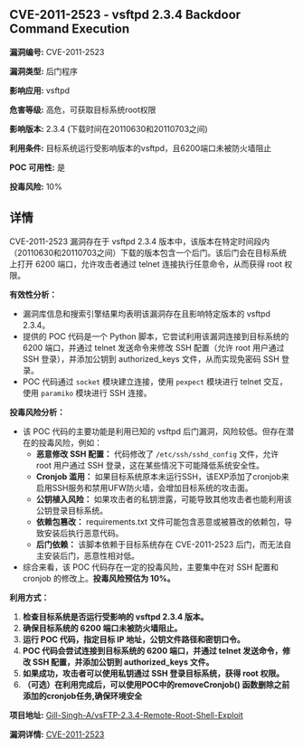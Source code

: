 ## CVE-2011-2523 - vsftpd 2.3.4 Backdoor Command Execution

**漏洞编号:** CVE-2011-2523

**漏洞类型:** 后门程序

**影响应用:** vsftpd

**危害等级:** 高危，可获取目标系统root权限

**影响版本:** 2.3.4 (下载时间在20110630和20110703之间)

**利用条件:** 目标系统运行受影响版本的vsftpd，且6200端口未被防火墙阻止

**POC 可用性:** 是

**投毒风险:** 10%

## 详情

CVE-2011-2523 漏洞存在于 vsftpd 2.3.4 版本中，该版本在特定时间段内（20110630和20110703之间）下载的版本包含一个后门。该后门会在目标系统上打开 6200 端口，允许攻击者通过 telnet 连接执行任意命令，从而获得 root 权限。

**有效性分析：**

*   漏洞库信息和搜索引擎结果均表明该漏洞存在且影响特定版本的 vsftpd 2.3.4。
*   提供的 POC 代码是一个 Python 脚本，它尝试利用该漏洞连接到目标系统的 6200 端口，并通过 telnet 发送命令来修改 SSH 配置（允许 root 用户通过 SSH 登录），并添加公钥到 authorized_keys 文件，从而实现免密码 SSH 登录。
*   POC 代码通过 `socket` 模块建立连接，使用 `pexpect` 模块进行 telnet 交互，使用 `paramiko` 模块进行 SSH 连接。

**投毒风险分析：**

*   该 POC 代码的主要功能是利用已知的 vsftpd 后门漏洞，风险较低。但存在潜在的投毒风险，例如：
    *   **恶意修改 SSH 配置：** 代码修改了 `/etc/ssh/sshd_config` 文件，允许 root 用户通过 SSH 登录，这在某些情况下可能降低系统安全性。
    *   **Cronjob 滥用：** 如果目标系统原本未运行SSH，该EXP添加了cronjob来启用SSH服务和禁用UFW防火墙，会增加目标系统的攻击面。
    *   **公钥植入风险：** 如果攻击者的私钥泄露，可能导致其他攻击者也能利用该公钥登录目标系统。
    *   **依赖包篡改：** requirements.txt 文件可能包含恶意或被篡改的依赖包，导致安装后执行恶意代码。
    *   **后门依赖：** 该脚本依赖于目标系统存在 CVE-2011-2523 后门，而无法自主安装后门，恶意性相对低。
*   综合来看，该 POC 代码存在一定的投毒风险，主要集中在对 SSH 配置和 cronjob 的修改上。**投毒风险预估为 10%。**

**利用方式：**

1.  **检查目标系统是否运行受影响的 vsftpd 2.3.4 版本。**
2.  **确保目标系统的 6200 端口未被防火墙阻止。**
3.  **运行 POC 代码，指定目标 IP 地址，公钥文件路径和密钥口令。**
4.  **POC 代码会尝试连接到目标系统的 6200 端口，并通过 telnet 发送命令，修改 SSH 配置，并添加公钥到 authorized_keys 文件。**
5.  **如果成功，攻击者可以使用私钥通过 SSH 登录目标系统，获得 root 权限。**
6.  **（可选）在利用完成后，可以使用POC中的removeCronjob() 函数删除之前添加的cronjob任务,确保环境安全**

**项目地址:** [Gill-Singh-A/vsFTP-2.3.4-Remote-Root-Shell-Exploit](https://github.com/Gill-Singh-A/vsFTP-2.3.4-Remote-Root-Shell-Exploit)

**漏洞详情:** [CVE-2011-2523](https://nvd.nist.gov/vuln/detail/CVE-2011-2523)